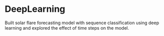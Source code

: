 # DeepLearning
Built solar flare forecasting model with sequence classification using deep learning and explored the effect of time steps on the model. 
